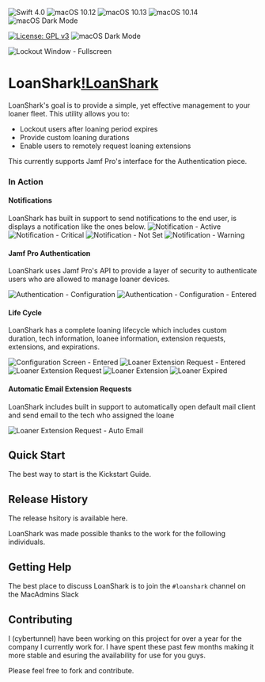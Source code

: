 ![Swift 4.0](https://img.shields.io/static/v1.svg?label=Swift&message=4.0&color=green&logo=swift)
![macOS 10.12](https://img.shields.io/static/v1.svg?label=macOS&message=10.12&color=green&logo=apple)
![macOS 10.13](https://img.shields.io/static/v1.svg?label=macOS&message=10.13&color=green&logo=apple)
![macOS 10.14](https://img.shields.io/static/v1.svg?label=macOS&message=10.14&color=green&logo=apple)
![macOS Dark Mode](https://img.shields.io/static/v1.svg?label=Dark%20Mode&message=enabled&color=green&logo=apple)

[![License: GPL v3](https://img.shields.io/badge/License-GPLv3-blue.svg)](https://www.gnu.org/licenses/gpl-3.0)
![macOS Dark Mode](https://img.shields.io/static/v1.svg?label=version&message=0.2&color=lightgrey)

![Lockout Window - Fullscreen](https://user-images.githubusercontent.com/23121750/55244620-e4ed6780-5217-11e9-8aba-d814b1b4f372.png)
# LoanShark[!LoanShark](https://user-images.githubusercontent.com/23121750/55338309-71916300-546e-11e9-8517-b3d5cbd4ffbd.png)
LoanShark's goal is to provide a simple, yet effective management to your loaner fleet.
This utility allows you to:
- Lockout users after loaning period expires
- Provide custom loaning durations
- Enable users to remotely request loaning extensions

This currently supports Jamf Pro's interface for the Authentication piece.

### In Action

#### Notifications
LoanShark has built in support to send notifications to the end user, is displays a notification like the ones below.
![Notification - Active](https://user-images.githubusercontent.com/23121750/55244838-53cac080-5218-11e9-8718-f40b1a8115b6.png)
![Notification - Critical](https://user-images.githubusercontent.com/23121750/55244841-55948400-5218-11e9-86b2-79fce128244f.png)
![Notification - Not Set](https://user-images.githubusercontent.com/23121750/55244846-575e4780-5218-11e9-8836-1102f514ee48.png)
![Notification - Warning](https://user-images.githubusercontent.com/23121750/55244848-588f7480-5218-11e9-8d04-6d0065d55e67.png)

#### Jamf Pro Authentication
LoanShark uses Jamf Pro's API to provide a layer of security to authenticate users who are allowed to manage loaner devices.

![Authentication - Configuration ](https://user-images.githubusercontent.com/23121750/55244990-9be9e300-5218-11e9-8836-997546709099.png)
![Authentication - Configuration - Entered](https://user-images.githubusercontent.com/23121750/55244995-9db3a680-5218-11e9-8eea-9327e47192e1.png)

#### Life Cycle
LoanShark has a complete loaning lifecycle which includes custom duration, tech information, loanee information, extension requests, extensions, and expirations.

![Configuration Screen - Entered](https://user-images.githubusercontent.com/23121750/55245618-dc962c00-5219-11e9-8a58-cb9baa23e166.png)
![Loaner Extension Request - Entered](https://user-images.githubusercontent.com/23121750/55245626-e029b300-5219-11e9-81b7-54b2aaa5e5aa.png)
![Loaner Extension Request](https://user-images.githubusercontent.com/23121750/55245638-e750c100-5219-11e9-8c0a-e15b84149bd3.png)
![Loaner Extension](https://user-images.githubusercontent.com/23121750/55245640-e881ee00-5219-11e9-8d04-f4229206fbe3.png)
![Loaner Expired](https://user-images.githubusercontent.com/23121750/55245647-e9b31b00-5219-11e9-88de-af6d9fee92e0.png)

#### Automatic Email Extension Requests
LoanShark includes built in support to automatically open default mail client and send email to the tech who assigned the loane

![Loaner Extension Request - Auto Email](https://user-images.githubusercontent.com/23121750/55245707-0f402480-521a-11e9-9b8b-b4639f4c16ca.png)

## Quick Start
The best way to start is the Kickstart Guide.

## Release History
The release hsitory is available here.

LoanShark was made possible thanks to the work for the following individuals.

## Getting Help
The best place to discuss LoanShark is to join the `#loanshark` channel on the MacAdmins Slack

## Contributing
I (cybertunnel) have been working on this project for over a year for the company I currently work for. I have spent these past few months making it more stable and esuring the availability for use for you guys.

Please feel free to fork and contribute.
